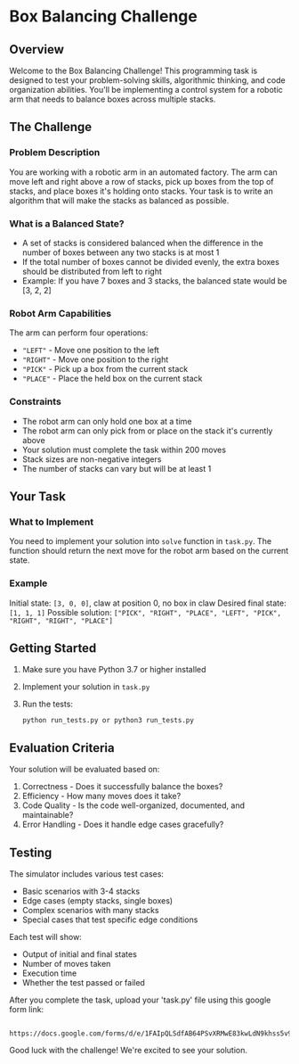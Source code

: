 # Box Balancing Challenge

## Overview
Welcome to the Box Balancing Challenge! This programming task is designed to test your problem-solving skills, algorithmic thinking, and code organization abilities. You'll be implementing a control system for a robotic arm that needs to balance boxes across multiple stacks.

## The Challenge

### Problem Description
You are working with a robotic arm in an automated factory. The arm can move left and right above a row of stacks, pick up boxes from the top of stacks, and place boxes it's holding onto stacks. Your task is to write an algorithm that will make the stacks as balanced as possible.

### What is a Balanced State?
- A set of stacks is considered balanced when the difference in the number of boxes between any two stacks is at most 1
- If the total number of boxes cannot be divided evenly, the extra boxes should be distributed from left to right
- Example: If you have 7 boxes and 3 stacks, the balanced state would be [3, 2, 2]

### Robot Arm Capabilities
The arm can perform four operations:
- `"LEFT"` - Move one position to the left
- `"RIGHT"` - Move one position to the right
- `"PICK"` - Pick up a box from the current stack
- `"PLACE"` - Place the held box on the current stack

### Constraints
- The robot arm can only hold one box at a time
- The robot arm can only pick from or place on the stack it's currently above
- Your solution must complete the task within 200 moves
- Stack sizes are non-negative integers
- The number of stacks can vary but will be at least 1

## Your Task

### What to Implement
You need to implement your solution into `solve` function in `task.py`. The function should return the next move for the robot arm based on the current state.

### Example
Initial state: `[3, 0, 0]`, claw at position 0, no box in claw
Desired final state: `[1, 1, 1]`
Possible solution: `["PICK", "RIGHT", "PLACE", "LEFT", "PICK", "RIGHT", "RIGHT", "PLACE"]`

## Getting Started

1. Make sure you have Python 3.7 or higher installed
3. Implement your solution in `task.py`
3. Run the tests:

   ```
   python run_tests.py or python3 run_tests.py
   ```

## Evaluation Criteria
Your solution will be evaluated based on:
1. Correctness - Does it successfully balance the boxes?
2. Efficiency - How many moves does it take?
3. Code Quality - Is the code well-organized, documented, and maintainable?
4. Error Handling - Does it handle edge cases gracefully?

## Testing
The simulator includes various test cases:
- Basic scenarios with 3-4 stacks
- Edge cases (empty stacks, single boxes)
- Complex scenarios with many stacks
- Special cases that test specific edge conditions

Each test will show:
- Output of initial and final states
- Number of moves taken
- Execution time
- Whether the test passed or failed


After you complete the task, upload your 'task.py' file using this google form link:

        https://docs.google.com/forms/d/e/1FAIpQLSdfAB64PSvXRMwE83kwLdN9khss5v93I2dQj3ImpxCkHhyYMg/viewform

Good luck with the challenge! We're excited to see your solution. 
